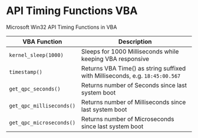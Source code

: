 # API Timing Functions VBA
Microsoft Win32 API Timing Functions in VBA


| VBA Function                         | Description                                                                                                   |
| ------------------------------------ | --------------------------------------------------------------------------------------------------------------|
| `kernel_sleep(1000)`                 | Sleeps for 1000 Milliseconds while keeping VBA responsive                                                     |
| `timestamp()`                        | Returns VBA Time() as string suffixed with Milliseconds, e.g. `18:45:00.567`                                  |
| `get_qpc_seconds()`                  | Returns number of Seconds since last system boot                                                              | 
| `get_qpc_milliseconds()`             | Returns number of Milliseconds since last system boot                                                         |
| `get_qpc_microseconds()`             | Returns number of Microseconds since last system boot                                                         |
